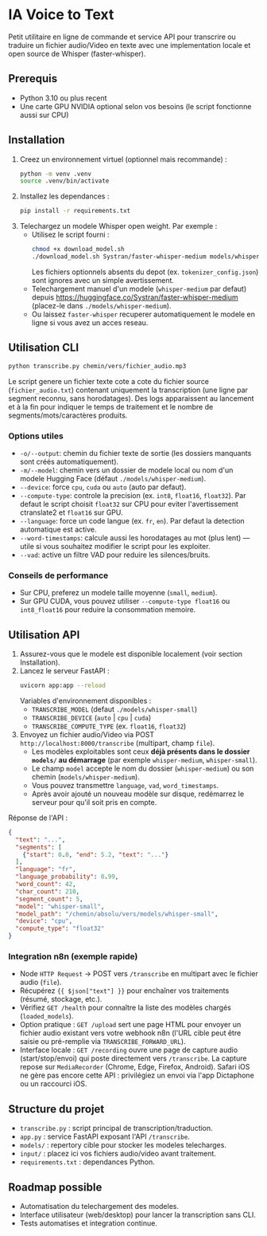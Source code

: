 # IA Voice to Text

Petit utilitaire en ligne de commande et service API pour transcrire ou traduire un fichier audio/Video en texte avec une implementation locale et open source de Whisper (faster-whisper).

## Prerequis
- Python 3.10 ou plus recent
- Une carte GPU NVIDIA optional selon vos besoins (le script fonctionne aussi sur CPU)

## Installation
1. Creez un environnement virtuel (optionnel mais recommande) :
   ```bash
   python -m venv .venv
   source .venv/bin/activate
   ```
2. Installez les dependances :
   ```bash
   pip install -r requirements.txt
   ```
3. Telechargez un modele Whisper open weight. Par exemple :
   - Utilisez le script fourni :
     ```bash
     chmod +x download_model.sh
     ./download_model.sh Systran/faster-whisper-medium models/whisper-medium
     ```
     Les fichiers optionnels absents du depot (ex. `tokenizer_config.json`) sont ignores avec un simple avertissement.
   - Telechargement manuel d'un modele 
     (`whisper-medium` par defaut) depuis https://huggingface.co/Systran/faster-whisper-medium (placez-le dans `./models/whisper-medium`).
   - Ou laissez `faster-whisper` recuperer automatiquement le modele en ligne si vous avez un acces reseau.

## Utilisation CLI
```bash
python transcribe.py chemin/vers/fichier_audio.mp3
```

Le script genere un fichier texte cote a cote du fichier source (`fichier_audio.txt`) contenant uniquement la transcription (une ligne par segment reconnu, sans horodatages). Des logs apparaissent au lancement et à la fin pour indiquer le temps de traitement et le nombre de segments/mots/caractères produits.

### Options utiles
- `-o/--output`: chemin du fichier texte de sortie (les dossiers manquants sont créés automatiquement).
- `-m/--model`: chemin vers un dossier de modele local ou nom d'un modele Hugging Face (défaut `./models/whisper-medium`).
- `--device`: force `cpu`, `cuda` ou `auto` (auto par defaut).
- `--compute-type`: controle la precision (ex. `int8`, `float16`, `float32`). Par defaut le script choisit `float32` sur CPU pour eviter l'avertissement ctranslate2 et `float16` sur GPU.
- `--language`: force un code langue (ex. `fr`, `en`). Par defaut la detection automatique est active.
- `--word-timestamps`: calcule aussi les horodatages au mot (plus lent) — utile si vous souhaitez modifier le script pour les exploiter.
- `--vad`: active un filtre VAD pour reduire les silences/bruits.

### Conseils de performance
- Sur CPU, preferez un modele taille moyenne (`small`, `medium`).
- Sur GPU CUDA, vous pouvez utiliser `--compute-type float16` ou `int8_float16` pour reduire la consommation memoire.

## Utilisation API
1. Assurez-vous que le modele est disponible localement (voir section Installation).
2. Lancez le serveur FastAPI :
   ```bash
   uvicorn app:app --reload
   ```
   Variables d'environnement disponibles :
   - `TRANSCRIBE_MODEL` (defaut `./models/whisper-small`)
   - `TRANSCRIBE_DEVICE` (`auto` | `cpu` | `cuda`)
   - `TRANSCRIBE_COMPUTE_TYPE` (ex. `float16`, `float32`)
3. Envoyez un fichier audio/Video via POST `http://localhost:8000/transcribe` (multipart, champ `file`).
   - Les modèles exploitables sont ceux **déjà présents dans le dossier `models/` au démarrage** (par exemple `whisper-medium`, `whisper-small`).
   - Le champ `model` accepte le nom du dossier (`whisper-medium`) ou son chemin (`models/whisper-medium`).
   - Vous pouvez transmettre `language`, `vad`, `word_timestamps`.
   - Après avoir ajouté un nouveau modèle sur disque, redémarrez le serveur pour qu'il soit pris en compte.

Réponse de l'API :
```json
{
  "text": "...",
  "segments": [
    {"start": 0.0, "end": 5.2, "text": "..."}
  ],
  "language": "fr",
  "language_probability": 0.99,
  "word_count": 42,
  "char_count": 210,
  "segment_count": 5,
  "model": "whisper-small",
  "model_path": "/chemin/absolu/vers/models/whisper-small",
  "device": "cpu",
  "compute_type": "float32"
}
```

### Integration n8n (exemple rapide)
- Node `HTTP Request` -> POST vers `/transcribe` en multipart avec le fichier audio (`file`).
- Récupérez `{{ $json["text"] }}` pour enchaîner vos traitements (résumé, stockage, etc.).
- Vérifiez `GET /health` pour connaître la liste des modèles chargés (`loaded_models`).
- Option pratique : `GET /upload` sert une page HTML pour envoyer un fichier audio existant vers votre webhook n8n (l'URL cible peut être saisie ou pré-remplie via `TRANSCRIBE_FORWARD_URL`).
- Interface locale : `GET /recording` ouvre une page de capture audio (start/stop/envoi) qui poste directement vers `/transcribe`. La capture repose sur `MediaRecorder` (Chrome, Edge, Firefox, Android). Safari iOS ne gère pas encore cette API : privilégiez un envoi via l'app Dictaphone ou un raccourci iOS.

## Structure du projet
- `transcribe.py` : script principal de transcription/traduction.
- `app.py` : service FastAPI exposant l'API `/transcribe`.
- `models/` : repertory cible pour stocker les modeles telecharges.
- `input/` : placez ici vos fichiers audio/video avant traitement.
- `requirements.txt` : dependances Python.

## Roadmap possible
- Automatisation du telechargement des modeles.
- Interface utilisateur (web/desktop) pour lancer la transcription sans CLI.
- Tests automatises et integration continue.
